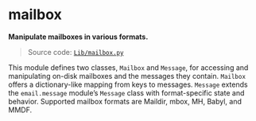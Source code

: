 # mailbox

**Manipulate mailboxes in various formats.**

> Source code: [`Lib/mailbox.py`](https://github.com/python/cpython/tree/3.13/Lib/mailbox.py)

This module defines two classes, `Mailbox` and `Message`, for accessing and manipulating on-disk mailboxes and the messages they contain. `Mailbox` offers a dictionary-like mapping from keys to messages. `Message` extends the `email.message` module’s `Message` class with format-specific state and behavior. Supported mailbox formats are Maildir, mbox, MH, Babyl, and MMDF.